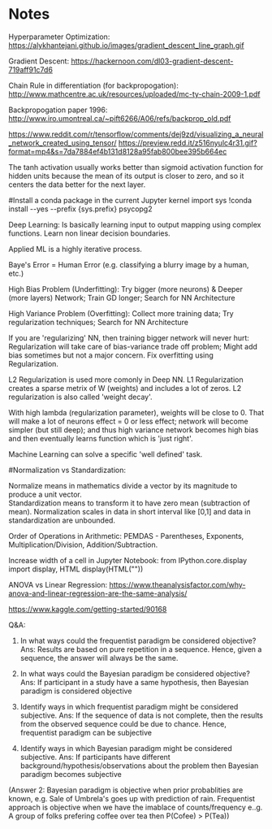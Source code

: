 # Notes


Hyperparameter Optimization: https://alykhantejani.github.io/images/gradient_descent_line_graph.gif

Gradient Descent: https://hackernoon.com/dl03-gradient-descent-719aff91c7d6

Chain Rule in differentiation (for backpropogation): http://www.mathcentre.ac.uk/resources/uploaded/mc-ty-chain-2009-1.pdf

Backpropogation paper 1996: http://www.iro.umontreal.ca/~pift6266/A06/refs/backprop_old.pdf

https://www.reddit.com/r/tensorflow/comments/dej9zd/visualizing_a_neural_network_created_using_tensor/
https://preview.redd.it/z516nyulc4r31.gif?format=mp4&s=7da7884ef4b131d8128a95fab800bee395b664ec

The tanh activation usually works better than sigmoid activation function for hidden units because the mean of its output is closer to zero, and so it centers the data better for the next layer. 

#Install a conda package in the current Jupyter kernel
import sys
!conda install --yes --prefix {sys.prefix} psycopg2

Deep Learning: Is basically learning input to output mapping using complex functions. Learn non linear decision boundaries.

Applied ML is a highly iterative process.

Baye's Error = Human Error (e.g. classifying a blurry image by a human, etc.)

High Bias Problem (Underfitting): Try bigger (more neurons) & Deeper (more layers) Network; Train GD longer; Search for NN Architecture

High Variance Problem (Overfitting): Collect more training data; Try regularization techniques; Search for NN Architecture

If you are 'regularizing' NN, then training bigger network will never hurt: Regularization will take care of bias-variance trade off problem; Might add bias sometimes but not a major concern. Fix overfitting using Regularization.

L2 Regularization is used more comonly in Deep NN. L1 Regularization creates a sparse metrix of W (weights) and includes a lot of zeros. 
L2 regularization is also called 'weight decay'.

With high lambda (regularization parameter), weights will be close to 0. That will make a lot of neurons effect = 0 or less effect; network will become simpler (but still deep); and thus high variance network becomes high bias and then eventually learns function which is 'just right'.

Machine Learning can solve a specific 'well defined' task.

#Normalization vs Standardization:

Normalize means in mathematics divide a vector by its magnitude to produce a unit vector.  
Standardization means to transform it to have zero mean (subtraction of mean). 
Normalization scales in data in short interval like [0,1] and data in standardization are unbounded.

Order of Operations in Arithmetic:
PEMDAS - Parentheses, Exponents, Multiplication/Division, Addition/Subtraction.

Increase width of a cell in Jupyter Notebook:
from IPython.core.display import display, HTML
display(HTML("<style>.container { width:100% !important; }</style>"))

ANOVA vs Linear Regression:
https://www.theanalysisfactor.com/why-anova-and-linear-regression-are-the-same-analysis/


https://www.kaggle.com/getting-started/90168


Q&A:
1) In what ways could the frequentist paradigm be considered objective?
Ans: Results are based on pure repetition in a sequence.  Hence, given a sequence, the answer will always be the same.

2)  In what ways could the Bayesian paradigm be considered objective?
Ans: If participant in a study have a same hypothesis, then Bayesian paradigm is considered objective

3) Identify ways in which frequentist paradigm might be considered subjective.
Ans: If the sequence of data is not complete, then the results from the observed sequence could be due to chance. Hence, frequentist paradigm can be subjective

4) Identify ways in which Bayesian paradigm might be considered subjective.
Ans: If participants have different background/hypothesis/observations  about the problem then Bayesian paradigm becomes subjective

(Answer 2: Bayesian paradigm is objective when prior probablities are known, e.g. Sale of Umbrela's goes up with prediction of rain. Frequentist approach is objective when we have the imablace of counts/frequency e..g. A group of folks prefering coffee over tea then P(Cofee) > P(Tea))



